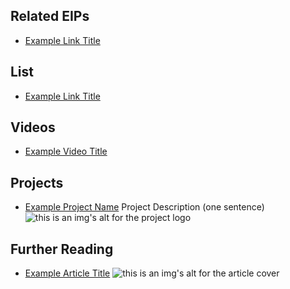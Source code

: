 ## Related EIPs

- [Example Link Title](https://xxxx.xxx/xxxxx)
## List

- [Example Link Title](https://t.eips.fun/)

## Videos

- [Example Video Title](https://www.youtube.com/watch?v=TDGq4aeevgY)

## Projects

- [Example Project Name](https://xxxx.xxx/xxxxx) Project Description (one sentence) ![this is an img's alt for the project logo](https://xxxx.xxx/project-logo.xxx)


## Further Reading

- [Example Article Title](https://xxxx.xxx/xxxxx) ![this is an img's alt for the article cover](https://xxxx.xxx/article-cover.xxx)